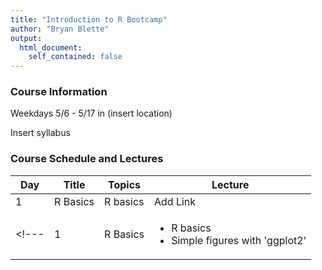 ```yaml
---
title: "Introduction to R Bootcamp"
author: "Bryan Blette"
output: 
  html_document:
    self_contained: false
---
```


### Course Information

Weekdays 5/6 - 5/17 in (insert location)

Insert syllabus

### Course Schedule and Lectures

| Day | Title | Topics | Lecture |
|-----|-------|--------|---------|
| 1 | R Basics | R basics | Add Link |
<!--- | 1 | R Basics | <ul><li>R basics</li><li>Simple figures with 'ggplot2'</li></ul> | Add Link | --->
